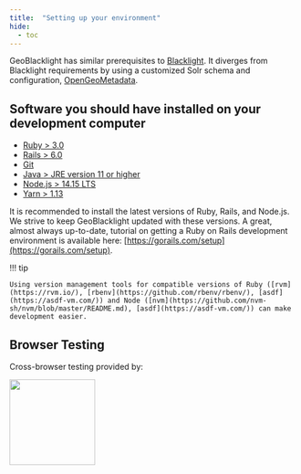 ```yaml
---
title:  "Setting up your environment"
hide:
  - toc
---
```


GeoBlacklight has similar prerequisites to [Blacklight][bldependencies]. It diverges from Blacklight requirements by using a customized Solr schema and configuration, [OpenGeoMetadata](https://opengeometadata.org).

## Software you should have installed on your development computer

  - [Ruby > 3.0][installruby]
  - [Rails > 6.0][installrails]
  - [Git][installgit]
  - [Java > JRE version 11 or higher][installjava]
  - [Node.js > 14.15 LTS][installnode]
  - [Yarn > 1.13][installyarn]

It is recommended to install the latest versions of Ruby, Rails, and Node.js. We strive to keep GeoBlacklight updated with these versions. A great, almost always up-to-date, tutorial on getting a Ruby on Rails development environment is available here: [https://gorails.com/setup](https://gorails.com/setup).

!!! tip
	
	Using version management tools for compatible versions of Ruby ([rvm](https://rvm.io/), [rbenv](https://github.com/rbenv/rbenv/), [asdf](https://asdf-vm.com/)) and Node ([nvm](https://github.com/nvm-sh/nvm/blob/master/README.md), [asdf](https://asdf-vm.com/)) can make development easier.

## Browser Testing

Cross-browser testing provided by:

<a href="https://www.browserstack.com/"><img src="https://user-images.githubusercontent.com/784196/43614155-d65e3f98-9677-11e8-8ecf-89f0746f91e0.png" width="150"></a>



[geoblacklight]:        http://geoblacklight.org
[geoblacklightproject]: /projects/geoblacklight
[installruby]:          https://gorails.com/setup#ruby
[installrails]:         https://gorails.com/setup#rails
[installgit]:           https://gorails.com/setup#git
[installjava]:          http://www.oracle.com/technetwork/java/javase/downloads/index.html
[rubyonrails]:          http://rubyonrails.org/
[bldependencies]:       https://github.com/projectblacklight/blacklight/wiki/Quickstart
[installnode]:          https://nodejs.org/en/download/package-manager/
[installyarn]:          https://yarnpkg.com/lang/en/docs/install/
